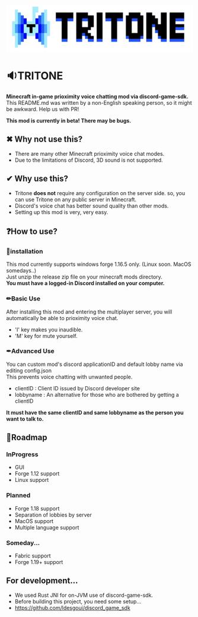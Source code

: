![Logo](./image/tritonelogo.jpg)

# 🔉TRITONE
**Minecraft in-game prioximity voice chatting mod via discord-game-sdk.**<br>
This README.md was written by a non-English speaking person, so it might be awkward. Help us with PR!

**This mod is currently in beta! There may be bugs.**

  ## ✖ Why not use this?
   * There are many other Minecraft prioximity voice chat modes.
   * Due to the limitations of Discord, 3D sound is not supported.
  ## ✔ Why use this?
   * Tritone **does not** require any configuration on the server side. so, you can use Tritone on any public server in Minecraft.
   * Discord's voice chat has better sound quality than other mods.
   * Setting up this mod is very, very easy.
  ## ❓How to use?
   ### 🚀installation
   This mod currently supports windows forge 1.16.5 only. (Linux soon. MacOS somedays..)<br>
   Just unzip the release zip file on your minecraft mods directory.<br>
   **You must have a logged-in Discord installed on your computer.**
   ### ✏Basic Use
   After installing this mod and entering the multiplayer server, you will automatically be able to prioximity voice chat.<br>
   * 'I' key makes you inaudible.
   * 'M' key for mute yourself.
   ### ✒Advanced Use
   You can custom mod's discord applicationID and default lobby name via editing config.json <br>
   This prevents voice chatting with unwanted people.
   * clientID : Client ID issued by Discord developer site
   * lobbyname : An alternative for those who are bothered by getting a clientID
   
   **It must have the same clientID and same lobbyname as the person you want to talk to.**
  ## 🚩Roadmap
   ### InProgress
   * GUI
   * Forge 1.12 support
   * Linux support
   ### Planned
   * Forge 1.18 support
   * Separation of lobbies by server
   * MacOS support
   * Multiple language support
   ### Someday...
   * Fabric support
   * Forge 1.19+ support
   
  ## For development...
   * We used Rust JNI for on-JVM use of discord-game-sdk.
   * Before building this project, you need some setup...
   * https://github.com/ldesgoui/discord_game_sdk
